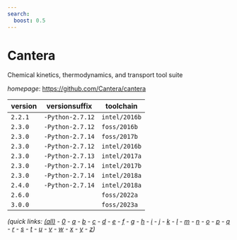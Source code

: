 ```yaml
---
search:
  boost: 0.5
---
```

# Cantera

Chemical kinetics, thermodynamics, and transport tool suite

*homepage*: <https://github.com/Cantera/cantera>

version | versionsuffix | toolchain
--------|---------------|----------
``2.2.1`` | ``-Python-2.7.12`` | ``intel/2016b``
``2.3.0`` | ``-Python-2.7.12`` | ``foss/2016b``
``2.3.0`` | ``-Python-2.7.14`` | ``foss/2017b``
``2.3.0`` | ``-Python-2.7.12`` | ``intel/2016b``
``2.3.0`` | ``-Python-2.7.13`` | ``intel/2017a``
``2.3.0`` | ``-Python-2.7.14`` | ``intel/2017b``
``2.3.0`` | ``-Python-2.7.14`` | ``intel/2018a``
``2.4.0`` | ``-Python-2.7.14`` | ``intel/2018a``
``2.6.0`` |  | ``foss/2022a``
``3.0.0`` |  | ``foss/2023a``


*(quick links: [(all)](../index.md) - [0](../0/index.md) - [a](../a/index.md) - [b](../b/index.md) - [c](../c/index.md) - [d](../d/index.md) - [e](../e/index.md) - [f](../f/index.md) - [g](../g/index.md) - [h](../h/index.md) - [i](../i/index.md) - [j](../j/index.md) - [k](../k/index.md) - [l](../l/index.md) - [m](../m/index.md) - [n](../n/index.md) - [o](../o/index.md) - [p](../p/index.md) - [q](../q/index.md) - [r](../r/index.md) - [s](../s/index.md) - [t](../t/index.md) - [u](../u/index.md) - [v](../v/index.md) - [w](../w/index.md) - [x](../x/index.md) - [y](../y/index.md) - [z](../z/index.md))*

